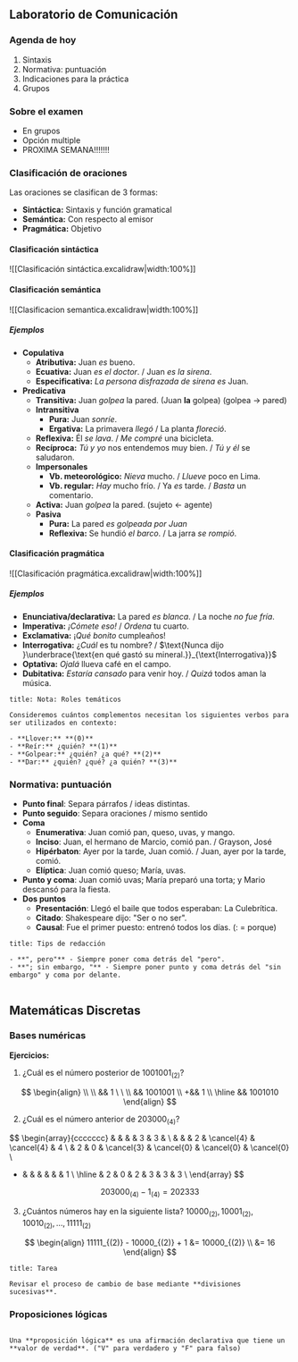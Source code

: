 ## Laboratorio de Comunicación

### Agenda de hoy

1. Sintaxis
2. Normativa: puntuación
3. Indicaciones para la práctica
4. Grupos

### Sobre el examen

- En grupos
- Opción multiple
- PROXIMA SEMANA!!!!!!!

### Clasificación de oraciones

Las oraciones se clasifican de 3 formas:

- **Sintáctica:** Sintaxis y función gramatical
- **Semántica:** Con respecto al emisor
- **Pragmática:** Objetivo

#### Clasificación sintáctica

![[Clasificación sintáctica.excalidraw|width:100%]]

#### Clasificación semántica

![[Clasificacion semantica.excalidraw|width:100%]]

##### Ejemplos

- **Copulativa**
	- **Atributiva:** Juan *es* bueno.
	- **Ecuativa:** Juan *es el doctor*. / Juan *es la sirena*.
	- **Especificativa:** *La persona disfrazada de sirena es* Juan.
- **Predicativa**
	- **Transitiva:** Juan *golpea* la pared. (Juan **la** golpea) (golpea $\to$ pared)
	- **Intransitiva**
		- **Pura:** Juan *sonríe*.
		- **Ergativa:** La primavera *llegó* / La planta *floreció*.
	- **Reflexiva:** Él *se lava*. / *Me compré* una bicicleta. 
	- **Recíproca:** *Tú y yo* nos entendemos muy bien. / *Tú y él* se saludaron.
	- **Impersonales**
		- **Vb. meteorológico:** *Nieva* mucho. / *Llueve* poco en Lima.
		- **Vb. regular:** *Hay* mucho frío. / Ya *es* tarde. / *Basta* un comentario.
	- **Activa:** Juan *golpea* la pared. (sujeto $\leftarrow$ agente)
	- **Pasiva**
		- **Pura:** La pared *es golpeada por Juan*
		- **Reflexiva:** Se hundió *el barco*. / La jarra *se rompió*.

#### Clasificación pragmática

![[Clasificación pragmática.excalidraw|width:100%]]

##### Ejemplos

- **Enunciativa/declarativa:** La pared *es blanca*. / La noche *no fue fría*.
- **Imperativa:** *¡Cómete eso!* / *Ordena* tu cuarto.
- **Exclamativa:** ¡*Qué bonito* cumpleaños!
- **Interrogativa:** ¿*Cuál* es tu nombre? / $\text{Nunca dijo }\underbrace{\text{en qué gastó su mineral.}}_{\text{Interrogativa}}$
- **Optativa:** *Ojalá* llueva café en el campo.
- **Dubitativa:** *Estaría cansado* para venir hoy. / *Quizá* todos aman la música.


```ad-note
title: Nota: Roles temáticos

Consideremos cuántos complementos necesitan los siguientes verbos para ser utilizados en contexto:

- **Llover:** **(0)**
- **Reír:** ¿quién? **(1)**
- **Golpear:** ¿quién? ¿a qué? **(2)**
- **Dar:** ¿quién? ¿qué? ¿a quién? **(3)**

```

### Normativa: puntuación

- **Punto final**: Separa párrafos / ideas distintas.
- **Punto seguido**: Separa oraciones / mismo sentido
- **Coma**
	- **Enumerativa**: Juan comió pan, queso, uvas, y mango.
	- **Inciso**: Juan, el hermano de Marcio, comió pan. / Grayson, José
	- **Hipérbaton**: Ayer por la tarde, Juan comió. / Juan, ayer por la tarde, comió.
	- **Elíptica**: Juan comió queso; María, uvas.
- **Punto y coma**: Juan comió uvas; María preparó una torta; y Mario descansó para la fiesta.
- **Dos puntos**
	- **Presentación**: Llegó el baile que todos esperaban: La Culebrítica.
	- **Citado**: Shakespeare dijo: "Ser o no ser".
	- **Causal**: Fue el primer puesto: entrenó todos los días. (: = porque)

```ad-important
title: Tips de redacción

- **", pero"** - Siempre poner coma detrás del "pero".
- **"; sin embargo, "** - Siempre poner punto y coma detrás del "sin embargo" y coma por delante.


```

## Matemáticas Discretas

### Bases numéricas

**Ejercicios:**

1. ¿Cuál es el número posterior de $1001001_{(2)}$?

$$
\begin{align} \\ \\
 &&      1 \ \ \\
 && 1001001 \\
+&&       1 \\
\hline
&& 1001010
\end{align}
$$

2. ¿Cuál es el número anterior de $203000_{(4)}$?

$$
\begin{array}{ccccccc}
    &   &   &            &         3  &         3  &            \\
    &   &   &         2  & \cancel{4} & \cancel{4} &         4  \\
	& 2 & 0 & \cancel{3} & \cancel{0} & \cancel{0} & \cancel{0} \\
  - &   &   &            &   &   & 1 \\
	\hline
	& 2 & 0 & 2 & 3 & 3 & 3 \\
\end{array}
$$

$$
203000_{(4)} - 1_{(4)} = 202333
$$

3. ¿Cuántos números hay en la siguiente lista? $10000_{(2)},10001_{(2)},10010_{(2)},\dots,11111_{(2)}$

$$
\begin{align}
11111_{(2)} - 10000_{(2)} + 1 &= 10000_{(2)} \\
&= 16
\end{align}
$$
```ad-exercise
title: Tarea

Revisar el proceso de cambio de base mediante **divisiones sucesivas**.

```



### Proposiciones lógicas

```ad-definition

Una **proposición lógica** es una afirmación declarativa que tiene un **valor de verdad**. ("V" para verdadero y "F" para falso)

```
